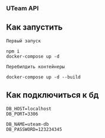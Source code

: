 ### UTeam API

## Как запустить

```
Первый запуск

npm i 
docker-compose up -d

Перебилдить контейнеры

docker-compose up -d --build
```

## Как подключиться к бд

```
DB_HOST=localhost
DB_PORT=3306

DB_NAME=uteam-db
DB_PASSWORD=123234345
```